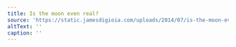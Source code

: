 ```yaml
---
title: Is the moon even real?
source: 'https://static.jamesdigioia.com/uploads/2014/07/is-the-moon-even-real.png'
altText: ''
caption: ''
---
```


